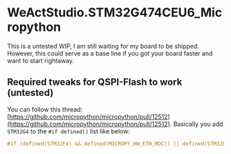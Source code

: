 # WeActStudio.STM32G474CEU6_Micropython

This is a untested WIP, I am still waiting for my board to be shipped.
However, this could serve as a base line if you got your board faster and want to start rightaway.

## Required tweaks for QSPI-Flash to work (untested)

You can follow this thread: [https://github.com/micropython/micropython/pull/12512](https://github.com/micropython/micropython/pull/12512).
Basically you add `STM32G4` to the `#if defined()` list like below:

```C
#if (defined(STM32F4) && defined(MICROPY_HW_ETH_MDC)) || defined(STM32F7) || defined(STM32H7) || defined(STM32G4)
```
